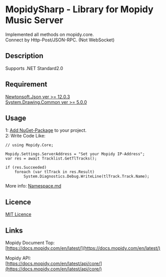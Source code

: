 MopidySharp - Library for Mopidy Music Server
====

Implemented all methods on mopidy.core.  
Connect by Http-Post/JSON-RPC. (Not WebSocket)   

## Description

Supports .NET Standard2.0

## Requirement

[Newtonsoft.Json ver >= 12.0.3](https://www.nuget.org/packages/Newtonsoft.Json/)  
[System.Drawing.Common ver >= 5.0.0](https://www.nuget.org/packages/System.Drawing.Common/)  

## Usage

1: [Add NuGet-Package](https://www.nuget.org/packages/MopidySharp/) to your project.  
2: Write Code Like:  

    // using Mopidy.Core;
    
    Mopidy.Settings.ServerAddress = "Set your Mopidy IP-Address";  
    var res = await Tracklist.GetTlTracks();  
    
    if (res.Succeeded)
        foreach (var tlTrack in res.Result)
            System.Diagnostics.Debug.WriteLine(tlTrack.Track.Name);

More info: [Namespace.md](https://github.com/ume05rw/MopidySharp/blob/master/Namespace.md])


## Licence

[MIT Licence](https://github.com/ume05rw/MopidySharp/blob/master/LICENSE)

## Links

Mopidy Document Top:  
[https://docs.mopidy.com/en/latest/](https://docs.mopidy.com/en/latest/)  
  
Mopidy API:  
[https://docs.mopidy.com/en/latest/api/core/](https://docs.mopidy.com/en/latest/api/core/)  
